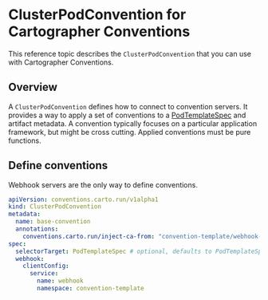 # ClusterPodConvention for Cartographer Conventions

This reference topic describes the `ClusterPodConvention` that you can use with Cartographer Conventions.

## Overview

A `ClusterPodConvention` defines how to connect to convention servers. It provides a way to apply a set of conventions to a [PodTemplateSpec](https://kubernetes.io/docs/reference/kubernetes-api/workload-resources/pod-template-v1/#PodTemplateSpec) and artifact metadata. A convention typically focuses on a particular application framework, but might be cross cutting. Applied conventions must be pure functions.

## Define conventions

Webhook servers are the only way to define conventions.

```yaml
apiVersion: conventions.carto.run/v1alpha1
kind: ClusterPodConvention
metadata:
  name: base-convention
  annotations:
    conventions.carto.run/inject-ca-from: "convention-template/webhook-cert"
spec:
  selectorTarget: PodTemplateSpec # optional, defaults to PodTemplateSpec; field options include PodTemplateSpec|PodIntent  
  webhook:
    clientConfig:
      service:
        name: webhook
        namespace: convention-template
```
